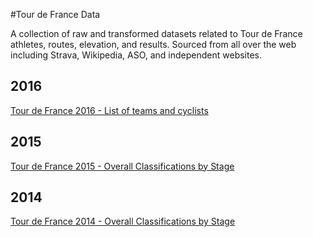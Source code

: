 #Tour de France Data

A collection of raw and transformed datasets related to Tour de France athletes, routes, elevation, and results. Sourced from all over the web including Strava, Wikipedia, ASO, and independent websites.

## 2016

[Tour de France 2016 - List of teams and cyclists ](https://docs.google.com/spreadsheets/d/1fSPwA6M-hF2sQtdgZhNEL9moKrYsKbT-dFWBUYkdsPs/edit#gid=189121775)

## 2015

[Tour de France 2015 - Overall Classifications by Stage](https://docs.google.com/spreadsheets/d/1cHvMgHZ1Q-kDEnbR9WcLb94bEWTDsfuxRsW9DeIABMg/edit#gid=627386808)

## 2014

[Tour de France 2014 - Overall Classifications by Stage](https://docs.google.com/spreadsheets/d/1czf-XorZv6zjwYNX3xelA0qEzuVU65VKgK-J7Lpo8B8/edit#gid=451841849)
